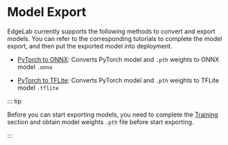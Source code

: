 # Model Export

EdgeLab currently supports the following methods to convert and export models. You can refer to the corresponding tutorials to complete the model export, and then put the exported model into deployment.

- [PyTorch to ONNX](./pytorch_2_onnx.md): Converts PyTorch model and `.pth` weights to ONNX model `.onnx`

- [PyTorch to TFLite](./pytorch_2_tflite.md): Converts PyTorch model and `.pth` weights to TFLite model `.tflite` 

::: tip

Before you can start exporting models, you need to complete the [Training](../training/overview) section and obtain model weights `.pth` file before start exporting.

:::
